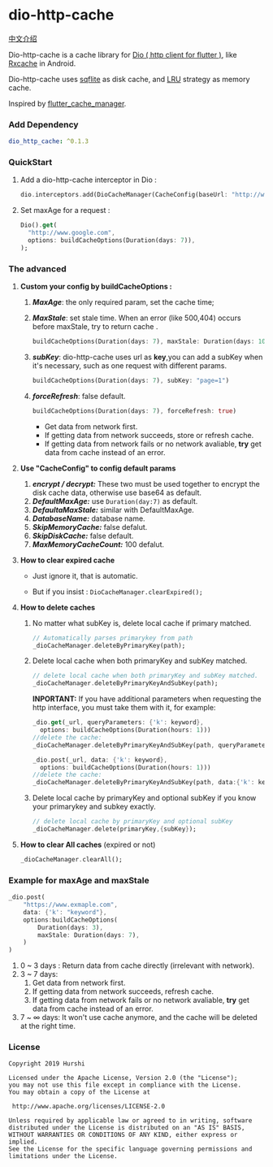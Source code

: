 # dio-http-cache

[中文介绍](./README_zh.md)

Dio-http-cache is a cache library for [Dio ( http client for flutter )](https://github.com/flutterchina/dio), like [Rxcache](https://github.com/VictorAlbertos/RxCache) in Android.

Dio-http-cache uses [sqflite](https://github.com/tekartik/sqflite) as  disk cache, and  [LRU](https://github.com/google/quiver-dart) strategy as memory cache.

Inspired by [flutter_cache_manager](https://github.com/renefloor/flutter_cache_manager).

### Add Dependency

```yaml
dio_http_cache: ^0.1.3
```

### QuickStart

1. Add a dio-http-cache interceptor in Dio :

   ```dart
   dio.interceptors.add(DioCacheManager(CacheConfig(baseUrl: "http://www.google.com")).interceptor);
   ```

2. Set maxAge for a request :

   ```dart
   Dio().get(
     "http://www.google.com",
     options: buildCacheOptions(Duration(days: 7)),
   );
   ```

### The advanced

1. **Custom your config by buildCacheOptions :**
   1. ***MaxAge***: the only required param, set the cache time;
   
   2. ***MaxStale***: set stale time. When an error (like 500,404) occurs before maxStale, try to return cache .
   
      ```dart
      buildCacheOptions(Duration(days: 7), maxStale: Duration(days: 10))
      ```
   
   3. ***subKey***: dio-http-cache uses url as **key**,you can add a subKey when it's necessary, such as one request with different params.
   
      ```dart
      buildCacheOptions(Duration(days: 7), subKey: "page=1")
      ```
      
   4. ***forceRefresh***: false default.
   
      ```dart
      buildCacheOptions(Duration(days: 7), forceRefresh: true)
      ```
   
      * Get data from network first.
      * If getting data from network succeeds, store or refresh cache.
      * If getting data from network fails or no network avaliable, **try** get data from cache instead of an error.
   
2. **Use "CacheConfig" to config default params**
  
   1. ***encrypt / decrypt:***  These two must be used together to encrypt the disk cache data, otherwise use base64 as default.
   2. ***DefaultMaxAge:***  use `Duration(day:7)` as default.
   3. ***DefaultaMaxStale:*** similar with DefaultMaxAge.
   4. ***DatabaseName:*** database name.
   5. ***SkipMemoryCache:*** false defalut.
   6. ***SkipDiskCache:*** false default.
   7. ***MaxMemoryCacheCount:*** 100 defalut.
   
3. **How to clear expired cache**

   * Just ignore it, that is automatic.

   * But if you insist : `DioCacheManager.clearExpired();`

4. **How to delete caches**

   1. No matter what subKey is, delete local cache if primary matched.

      ```dart
      // Automatically parses primarykey from path
      _dioCacheManager.deleteByPrimaryKey(path); 
      ```

   2. Delete local cache when both primaryKey and subKey matched.

      ```dart
      // delete local cache when both primaryKey and subKey matched.
      _dioCacheManager.deleteByPrimaryKeyAndSubKey(path); 
      ```

      **INPORTANT:** If you have additional parameters when requesting the http interface, you must take them with it, for example:

      ```dart
      _dio.get(_url, queryParameters: {'k': keyword}, 
      	options: buildCacheOptions(Duration(hours: 1)))
      //delete the cache:
      _dioCacheManager.deleteByPrimaryKeyAndSubKey(path, queryParameters:{'k': keyword}); 
      ```

      ```dart
      _dio.post(_url, data: {'k': keyword}, 
      	options: buildCacheOptions(Duration(hours: 1)))
      //delete the cache:
      _dioCacheManager.deleteByPrimaryKeyAndSubKey(path, data:{'k': keyword}); 
      ```

   3. Delete local cache by primaryKey and optional subKey if you know your primarykey and subkey exactly.

      ```dart
      // delete local cache by primaryKey and optional subKey
      _dioCacheManager.delete(primaryKey,{subKey});
      ```

5. **How to clear All caches** (expired or not)

   ```dart
   _dioCacheManager.clearAll();
   ```

###  Example for maxAge and maxStale

```dart
_dio.post(
	"https://www.exmaple.com",
	data: {'k': "keyword"},
	options:buildCacheOptions(
  		Duration(days: 3), 
  		maxStale: Duration(days: 7), 
	)
)
```

1. 0 ~ 3 days : Return data from cache directly (irrelevant with network).
2. 3 ~ 7 days: 
   1. Get data from network first.
   2. If getting data from network succeeds, refresh cache.
   3. If getting data from network fails or no network avaliable, **try** get data from cache instead of an error.
3. 7 ~ ∞ days: It won't use cache anymore, and the cache will be deleted at the right time.

### License

   ```
Copyright 2019 Hurshi

Licensed under the Apache License, Version 2.0 (the "License");
you may not use this file except in compliance with the License.
You may obtain a copy of the License at

    http://www.apache.org/licenses/LICENSE-2.0

Unless required by applicable law or agreed to in writing, software
distributed under the License is distributed on an "AS IS" BASIS,
WITHOUT WARRANTIES OR CONDITIONS OF ANY KIND, either express or implied.
See the License for the specific language governing permissions and
limitations under the License.
   ```
